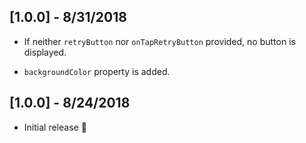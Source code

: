 ## [1.0.0] - 8/31/2018

* If neither `retryButton` nor `onTapRetryButton` provided,
no button is displayed.

* `backgroundColor` property is added.

## [1.0.0] - 8/24/2018

* Initial release :tada:
